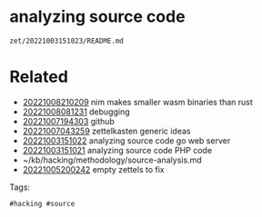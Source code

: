 # analyzing source code

` zet/20221003151023/README.md `

# Related

- [20221008210209](/zet/20221008210209/README.md) nim makes smaller wasm binaries than rust
- [20221008081231](/zet/20221008081231/README.md) debugging
- [20221007194303](/zet/20221007194303/README.md) github
- [20221007043259](/zet/20221007043259/README.md) zettelkasten generic ideas
- [20221003151022](/zet/20221003151022/README.md) analyzing source code go web server
- [20221003151021](/zet/20221003151021/README.md) analyzing source code PHP code
- ~/kb/hacking/methodology/source-analysis.md
- [20221005200242](/zet/20221005200242/README.md) empty zettels to fix

Tags:

    #hacking #source 
